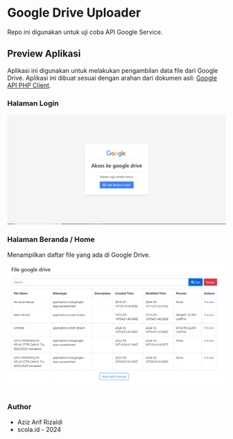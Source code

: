 # Google Drive Uploader
Repo ini digunakan untuk uji coba API Google Service.

## Preview Aplikasi
Aplikasi ini digunakan untuk melakukan pengambilan data file dari Google Drive.
Aplikasi ini dibuat sesuai dengan arahan dari dokumen asli: [Google API PHP Client](https://github.com/googleapis/google-api-php-client).

### Halaman Login
![Tampilan Halaman Login](preview/login.png)

### Halaman Beranda / Home
Menampilkan daftar file yang ada di Google Drive.
![Tampilan Halaman Beranda](preview/home.png)

### Author
- Aziz Arif Rizaldi
- scola.id - 2024